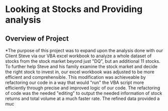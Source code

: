 # Looking at Stocks and Providing analysis
## Overview of Project
  *The purpose of this project was to expand upon the analysis done with our Client Steve via our VBA excel workbook to analyze a whole dataset of stocks from the stock market beyond just "DQ", but an additional 11 stocks. To further help Steve and his family examine the stock market and decide the right stock to invest in, our excel workbook was adjusted to be more efficient and comprehensible. This modification was achieveable by refactoring our code in a way that would "run" the VBA script more efficiently through precise and improved logic of our code. The refactoring of code was the needed "editing" to output the needed information of stock returns and total volume at a much faster rate. The refined data provided a muc 

